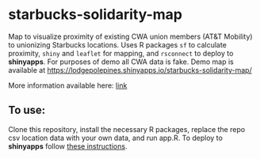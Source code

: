 # starbucks-solidarity-map

Map to visualize proximity of existing CWA union members (AT&T Mobility) to unionizing Starbucks locations. Uses R packages `sf` to calculate proximity, `shiny` and `leaflet` for mapping, and `rsconnect` to deploy to **shinyapps**. For purposes of demo all CWA data is fake. Demo map is available at https://lodgepolepines.shinyapps.io/starbucks-solidarity-map/

More information available here: [link](https://docs.google.com/presentation/d/1FN4ok-iPdDFvUFGlbDQari5CbZ15lxX_p4kvZ0sVY-w/edit#slide=id.ge9090756a_1_58)

## To use:

Clone this repository, install the necessary R packages, replace the repo csv location data with your own data, and run app.R. To deploy to **shinyapps** follow [these instructions](https://shiny.rstudio.com/articles/shinyapps.html).
